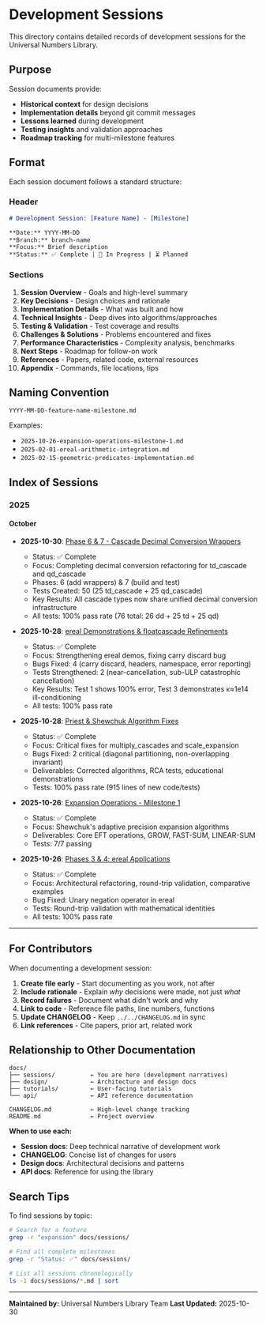 # Development Sessions

This directory contains detailed records of development sessions for the Universal Numbers Library.

## Purpose

Session documents provide:
- **Historical context** for design decisions
- **Implementation details** beyond git commit messages
- **Lessons learned** during development
- **Testing insights** and validation approaches
- **Roadmap tracking** for multi-milestone features

## Format

Each session document follows a standard structure:

### Header
```markdown
# Development Session: [Feature Name] - [Milestone]

**Date:** YYYY-MM-DD
**Branch:** branch-name
**Focus:** Brief description
**Status:** ✅ Complete | 🔄 In Progress | ⏳ Planned
```

### Sections
1. **Session Overview** - Goals and high-level summary
2. **Key Decisions** - Design choices and rationale
3. **Implementation Details** - What was built and how
4. **Technical Insights** - Deep dives into algorithms/approaches
5. **Testing & Validation** - Test coverage and results
6. **Challenges & Solutions** - Problems encountered and fixes
7. **Performance Characteristics** - Complexity analysis, benchmarks
8. **Next Steps** - Roadmap for follow-on work
9. **References** - Papers, related code, external resources
10. **Appendix** - Commands, file locations, tips

## Naming Convention

```
YYYY-MM-DD-feature-name-milestone.md
```

Examples:
- `2025-10-26-expansion-operations-milestone-1.md`
- `2025-02-01-ereal-arithmetic-integration.md`
- `2025-02-15-geometric-predicates-implementation.md`

## Index of Sessions

### 2025

#### October

- **2025-10-30**: [Phase 6 & 7 - Cascade Decimal Conversion Wrappers](./2025-10-30-phase-6-7-cascade-decimal-conversion.md)
  - Status: ✅ Complete
  - Focus: Completing decimal conversion refactoring for td_cascade and qd_cascade
  - Phases: 6 (add wrappers) & 7 (build and test)
  - Tests Created: 50 (25 td_cascade + 25 qd_cascade)
  - Key Results: All cascade types now share unified decimal conversion infrastructure
  - All tests: 100% pass rate (76 total: 26 dd + 25 td + 25 qd)

- **2025-10-28**: [ereal Demonstrations & floatcascade Refinements](./2025-10-28-ereal-demos-floatcascade-refinements.md)
  - Status: ✅ Complete
  - Focus: Strengthening ereal demos, fixing carry discard bug
  - Bugs Fixed: 4 (carry discard, headers, namespace, error reporting)
  - Tests Strengthened: 2 (near-cancellation, sub-ULP catastrophic cancellation)
  - Key Results: Test 1 shows 100% error, Test 3 demonstrates κ≈1e14 ill-conditioning
  - All tests: 100% pass rate

- **2025-10-28**: [Priest & Shewchuk Algorithm Fixes](./2025-10-28-priest-shewchuk-algorithm-fixes.md)
  - Status: ✅ Complete
  - Focus: Critical fixes for multiply_cascades and scale_expansion
  - Bugs Fixed: 2 critical (diagonal partitioning, non-overlapping invariant)
  - Deliverables: Corrected algorithms, RCA tests, educational demonstrations
  - Tests: 100% pass rate (915 lines of new code/tests)

- **2025-10-26**: [Expansion Operations - Milestone 1](./2025-10-26-expansion-operations-milestone-1.md)
  - Status: ✅ Complete
  - Focus: Shewchuk's adaptive precision expansion algorithms
  - Deliverables: Core EFT operations, GROW, FAST-SUM, LINEAR-SUM
  - Tests: 7/7 passing

- **2025-10-26**: [Phases 3 & 4: ereal Applications](./2025-10-26-phases-3-4-ereal-applications.md)
  - Status: ✅ Complete
  - Focus: Architectural refactoring, round-trip validation, comparative examples
  - Bug Fixed: Unary negation operator in ereal
  - Tests: Round-trip validation with mathematical identities
  - All tests: 100% pass rate

---

## For Contributors

When documenting a development session:

1. **Create file early** - Start documenting as you work, not after
2. **Include rationale** - Explain *why* decisions were made, not just *what*
3. **Record failures** - Document what didn't work and why
4. **Link to code** - Reference file paths, line numbers, functions
5. **Update CHANGELOG** - Keep `../../CHANGELOG.md` in sync
6. **Link references** - Cite papers, prior art, related work

## Relationship to Other Documentation

```
docs/
├── sessions/          ← You are here (development narratives)
├── design/            ← Architecture and design docs
├── tutorials/         ← User-facing tutorials
└── api/               ← API reference documentation

CHANGELOG.md           ← High-level change tracking
README.md              ← Project overview
```

**When to use each:**
- **Session docs**: Deep technical narrative of development work
- **CHANGELOG**: Concise list of changes for users
- **Design docs**: Architectural decisions and patterns
- **API docs**: Reference for using the library

## Search Tips

To find sessions by topic:

```bash
# Search for a feature
grep -r "expansion" docs/sessions/

# Find all complete milestones
grep -r "Status: ✅" docs/sessions/

# List all sessions chronologically
ls -1 docs/sessions/*.md | sort
```

---

**Maintained by:** Universal Numbers Library Team
**Last Updated:** 2025-10-30
